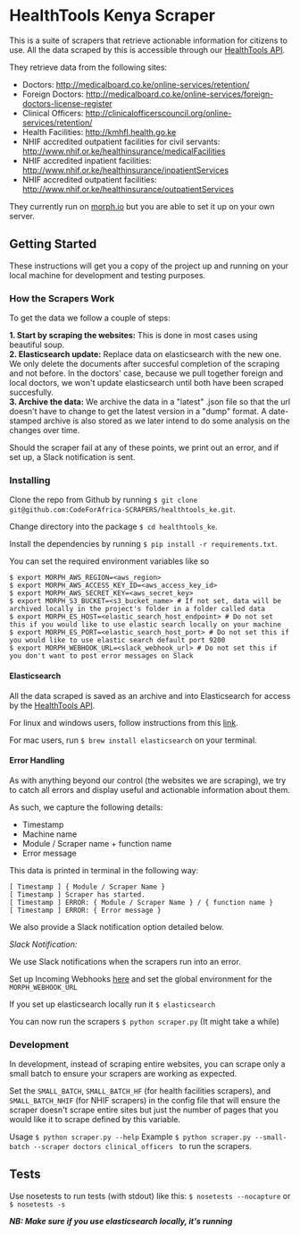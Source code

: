 # HealthTools Kenya Scraper

This is a suite of scrapers that retrieve actionable information for citizens to use. All the data scraped by this is accessible through our [HealthTools API](https://github.com/CodeForAfricaLabs/HealthTools.API).

They retrieve data from the following sites:

- Doctors: http://medicalboard.co.ke/online-services/retention/
- Foreign Doctors: http://medicalboard.co.ke/online-services/foreign-doctors-license-register
- Clinical Officers: http://clinicalofficerscouncil.org/online-services/retention/
- Health Facilities: http://kmhfl.health.go.ke
- NHIF accredited outpatient facilities for civil servants: http://www.nhif.or.ke/healthinsurance/medicalFacilities
- NHIF accredited inpatient facilities: http://www.nhif.or.ke/healthinsurance/inpatientServices
- NHIF accredited outpatient facilities: http://www.nhif.or.ke/healthinsurance/outpatientServices

They currently run on [morph.io](http://morph.io) but you are able to set it up on your own server.

## Getting Started

These instructions will get you a copy of the project up and running on your local machine for development and testing purposes.

### How the Scrapers Work

To get the data we follow a couple of steps:

**1. Start by scraping the websites:** This is done in most cases using beautiful soup.  
**2. Elasticsearch update:** Replace data on elasticsearch with the new one. We only delete the documents after succesful   completion of the scraping and not before. In the doctors' case, because we pull together foreign and local doctors, we won't update elasticsearch until both have been scraped succesfully.  
**3. Archive the data:** We archive the data in a "latest" .json file so that the url doesn't have to change to get the latest version in a "dump" format. A date-stamped archive is also stored as we later intend to do some analysis on the changes over time.


Should the scraper fail at any of these points, we print out an error, and if set up, a Slack notification is sent.


### Installing

Clone the repo from Github by running `$ git clone git@github.com:CodeForAfrica-SCRAPERS/healthtools_ke.git`.

Change directory into the package `$ cd healthtools_ke`.

Install the dependencies by running `$ pip install -r requirements.txt`.

You can set the required environment variables like so

    $ export MORPH_AWS_REGION=<aws_region>
    $ export MORPH_AWS_ACCESS_KEY_ID=<aws_access_key_id>
    $ export MORPH_AWS_SECRET_KEY=<aws_secret_key>
    $ export MORPH_S3_BUCKET=<s3_bucket_name> # If not set, data will be archived locally in the project's folder in a folder called data
    $ export MORPH_ES_HOST=<elastic_search_host_endpoint> # Do not set this if you would like to use elastic search locally on your machine
    $ export MORPH_ES_PORT=<elastic_search_host_port> # Do not set this if you would like to use elastic search default port 9200
    $ export MORPH_WEBHOOK_URL=<slack_webhook_url> # Do not set this if you don't want to post error messages on Slack

#### Elasticsearch

All the data scraped is saved as an archive and into Elasticsearch for access by the [HealthTools API](https://github.com/CodeForAfricaLabs/HealthTools.API).

For linux and windows users, follow instructions from this [link](https://www.elastic.co/guide/en/elasticsearch/reference/current/setup.html).

For mac users, run `$ brew install elasticsearch` on your terminal.

#### Error Handling

As with anything beyond our control (the websites we are scraping), we try to catch all errors and display useful and actionable information about them.

As such, we capture the following details:

- Timestamp
- Machine name
- Module / Scraper name + function name
- Error message

This data is printed in terminal in the following way:

    [ Timestamp ] { Module / Scraper Name }
    [ Timestamp ] Scraper has started.
    [ Timestamp ] ERROR: { Module / Scraper Name } / { function name }
    [ Timestamp ] ERROR: { Error message }


We also provide a Slack notification option detailed below.

*Slack Notification:*

We use Slack notifications when the scrapers run into an error.

Set up Incoming Webhooks [here](https://slack.com/signin?redir=%2Fservices%2Fnew%2Fincoming-webhook) and set the global environment for the `MORPH_WEBHOOK_URL`

If you set up elasticsearch locally run it `$ elasticsearch`

You can now run the scrapers `$ python scraper.py` (It might take a while)


### Development

In development, instead of scraping entire websites, you can scrape only a small batch to ensure your scrapers are working as expected.

Set the `SMALL_BATCH`, `SMALL_BATCH_HF` (for health facilities scrapers), and `SMALL_BATCH_NHIF` (for NHIF scrapers) in the config file that will ensure the scraper doesn't scrape entire sites but just the number of pages that you would like it to scrape defined by this variable.

Usage `$ python scraper.py --help`
    Example `$ python scraper.py --small-batch --scraper doctors clinical_officers ` to run the scrapers.


## Tests

Use nosetests to run tests (with stdout) like this:
```$ nosetests --nocapture``` or ```$ nosetests -s```

_**NB: Make sure if you use elasticsearch locally, it's running**_
